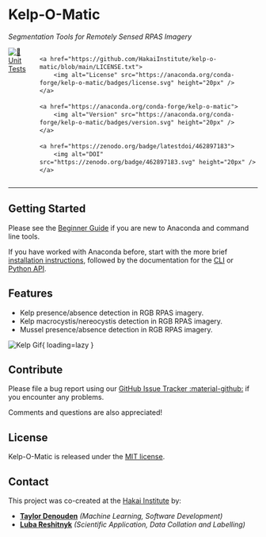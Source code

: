 # Kelp-O-Matic

*Segmentation Tools for Remotely Sensed RPAS Imagery*

<div style="overflow: hidden; display: flex; justify-content:flex-start; gap:10px;">
    <a href="https://github.com/HakaiInstitute/kelp-o-matic/actions/workflows/unit-test.yml">
        <img alt="🧪 Unit Tests" src="https://github.com/HakaiInstitute/kelp-o-matic/actions/workflows/unit-test.yml/badge.svg" height="20px" />
    </a>

    <a href="https://github.com/HakaiInstitute/kelp-o-matic/blob/main/LICENSE.txt">
        <img alt="License" src="https://anaconda.org/conda-forge/kelp-o-matic/badges/license.svg" height="20px" />
    </a>

    <a href="https://anaconda.org/conda-forge/kelp-o-matic">
        <img alt="Version" src="https://anaconda.org/conda-forge/kelp-o-matic/badges/version.svg" height="20px" />
    </a>

    <a href="https://zenodo.org/badge/latestdoi/462897183">
        <img alt="DOI" src="https://zenodo.org/badge/462897183.svg" height="20px" />
    </a>

</div>

***

## Getting Started

Please see the [Beginner Guide](beginner_guide/index.md) if you are new to Anaconda and command line
tools.

If you have worked with Anaconda before, start with the more
brief [installation instructions](installation.md), followed by the documentation for
the [CLI](cli.md) or [Python API](python_lib.md).

## Features

* Kelp presence/absence detection in RGB RPAS imagery.
* Kelp macrocystis/nereocystis detection in RGB RPAS imagery.
* Mussel presence/absence detection in RGB RPAS imagery.

![Kelp Gif](images/manley.gif){ loading=lazy }

## Contribute

Please file a bug report using our
[GitHub Issue Tracker :material-github:](https://github.com/HakaiInstitute/kelp-o-matic/issues) if
you encounter any problems.

Comments and questions are also appreciated!

## License

Kelp-O-Matic is released under
the [MIT license](https://raw.githubusercontent.com/tayden/kelp-o-matic/main/LICENSE.txt).

## Contact

This project was co-created at the [Hakai Institute](https://hakai.org) by:

- [**Taylor Denouden**](mailto:taylor.denouden@hakai.org) *(Machine Learning, Software Development)*
- [**Luba Reshitnyk**](mailto:luba.reshitnyk@hakai.org) *(Scientific Application, Data Collation and Labelling)*

[//]: # (<div style="margin-top: 50px; overflow: hidden; display: flex; justify-content:center; gap:10px;">)

[//]: # (<img alt="Hakai" src="./images/hakai_logo.png" width="50%" />)

[//]: # (</div>)
